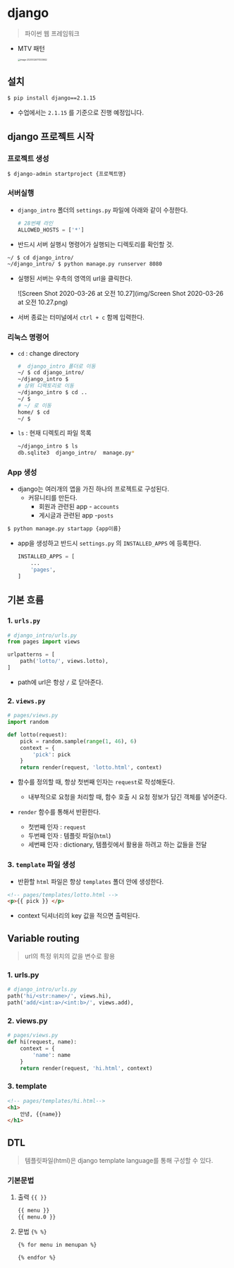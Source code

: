 # django

> 파이썬 웹 프레임워크

* MTV 패턴

  <img src="../live-django-01/md-images/image-20200326111333662.png" alt="image-20200326111333662" style="zoom:33%;" />

## 설치

```bash
$ pip install django==2.1.15
```

* 수업에서는 `2.1.15` 를 기준으로 진행 예정입니다.



## django 프로젝트 시작

### 프로젝트 생성

```bash
$ django-admin startproject {프로젝트명}
```

### 서버실행

* `django_intro` 폴더의 `settings.py` 파일에 아래와 같이 수정한다.

  ```python
  # 28번째 라인
  ALLOWED_HOSTS = ['*']
  ```

* 반드시 서버 실행시 명령어가 실행되는 디렉토리를 확인할 것.

```bash
~/ $ cd django_intro/
~/django_intro/ $ python manage.py runserver 8080
```

* 실행된 서버는 우측의 영역의 url을 클릭한다.

  ![Screen Shot 2020-03-26 at 오전 10.27](img/Screen Shot 2020-03-26 at 오전 10.27.png)

* 서버 종료는 터미널에서 `ctrl + c` 함께 입력한다.

### 리눅스 명령어

* `cd` : change directory

  ```bash
  #  django_intro 폴더로 이동
  ~/ $ cd django_intro/
  ~/django_intro $
  # 상위 디렉토리로 이동
  ~/django_intro $ cd ..
  ~/ $
  # ~/ 로 이동
  home/ $ cd
  ~/ $
  ```

* `ls` : 현재 디렉토리 파일 목록

  ```bash
  ~/django_intro $ ls
  db.sqlite3  django_intro/  manage.py*
  ```

### App 생성

* django는 여러개의 앱을 가진 하나의 프로젝트로 구성된다.
  * 커뮤니티를 만든다.
    * 회원과 관련된 app - `accounts`
    * 게시글과 관련된 app -`posts`

```bash
$ python manage.py startapp {app이름}
```

* app을 생성하고 반드시 `settings.py` 의 `INSTALLED_APPS` 에 등록한다.

  ```python
  INSTALLED_APPS = [
      ...
      'pages',
  ]
  ```



## 기본 흐름

### 1. `urls.py`

```python
# django_intro/urls.py
from pages import views

urlpatterns = [
    path('lotto/', views.lotto),
]
```

* path에 url은 항상 `/` 로 닫아준다.

### 2. `views.py`

```python
# pages/views.py
import random

def lotto(request):
    pick = random.sample(range(1, 46), 6)
    context = {
        'pick': pick
    }
    return render(request, 'lotto.html', context)
```

* 함수를 정의할 때, 항상 첫번째 인자는 `request`로 작성해둔다.
  * 내부적으로 요청을 처리할 때, 함수 호출 시 요청 정보가 담긴 객체를 넣어준다.

* `render` 함수를 통해서 반환한다.
  * 첫번째 인자 : `request`
  * 두번째 인자 : 템플릿 파일(`html`)
  * 세번째 인자 : dictionary, 템플릿에서 활용을 하려고 하는 값들을 전달

### 3. `template` 파일 생성

* 반환할 `html` 파일은 항상 `templates`  폴더 안에 생성한다.

```html
<!-- pages/templates/lotto.html -->
<p>{{ pick }} </p>
```

* context 딕셔너리의 key 값을 적으면 출력된다.

## Variable routing

> url의 특정 위치의 값을 변수로 활용

### 1. urls.py

```python
# django_intro/urls.py
path('hi/<str:name>/', views.hi),
path('add/<int:a>/<int:b>/', views.add),
```

### 2. views.py

```python
# pages/views.py
def hi(request, name):
    context = {
        'name': name
    }
    return render(request, 'hi.html', context)
```

### 3. template

```html
<!-- pages/templates/hi.html-->
<h1>
    안녕, {{name}}
</h1>
```



## DTL

> 템플릿파일(html)은 django template language를 통해 구성할 수 있다.

### 기본문법

1. 출력 `{{ }}`

   ```html
   {{ menu }}
   {{ menu.0 }}
   ```

2. 문법 `{% %}`

   ```html
   {% for menu in menupan %}
   
   {% endfor %}
   ```













